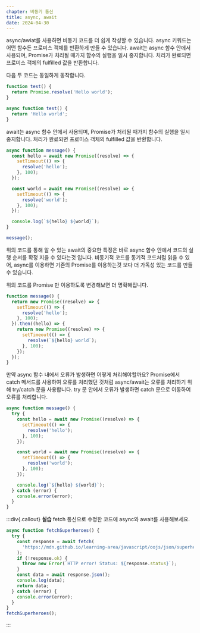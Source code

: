```yaml
---
chapter: 비동기 통신
title: async, await
date: 2024-04-30
---
```


async/awiat를 사용하면 비동기 코드를 더 쉽게 작성할 수 있습니다. async 키워드는 어떤 함수든 프로미스 객체를 반환하게 만들 수 있습니다. await는 async 함수 안에서 사용되며, Promise가 처리될 때가지 함수의 실행을 일시 중지합니다. 처리가 완료되면 프로미스 객체의 fulfilled 값을 반환합니다.

다음 두 코드는 동일하게 동작합니다.

```jsx
function test() {
  return Promise.resolve('Hello world');
}
```

```jsx
async function test() {
  return 'Hello world';
}
```

await는 async 함수 안에서 사용되며, Promise가 처리될 때가지 함수의 실행을 일시 중지합니다. 처리가 완료되면 프로미스 객체의 fulfilled 값을 반환합니다.

```jsx
async function message() {
  const hello = await new Promise((resolve) => {
    setTimeout(() => {
      resolve('hello');
    }, 100);
  });

  const world = await new Promise((resolve) => {
    setTimeout(() => {
      resolve('world');
    }, 100);
  });

  console.log(`${hello} ${world}`);
}

message();
```

위의 코드를 통해 알 수 있는 await의 중요한 특징은 바로 async 함수 안에서 코드의 실행 순서를 확정 지을 수 있다는것 입니다. 비동기적 코드를 동기적 코드처럼 읽을 수 있어, async를 이용하면 기존의 Promise를 이용하는것 보다 더 가독성 있는 코드를 만들 수 있습니다.

위의 코드를 Promise 만 이용하도록 변경해보면 더 명확해집니다.

```jsx
function message() {
  return new Promise((resolve) => {
    setTimeout(() => {
      resolve('hello');
    }, 100);
  }).then((hello) => {
    return new Promise((resolve) => {
      setTimeout(() => {
        resolve(`${hello} world`);
      }, 100);
    });
  });
}
```

만약 async 함수 내에서 오류가 발생하면 어떻게 처리해야할까요? Promise에서 catch 메서드를 사용하여 오류를 처리했던 것처럼 async/await는 오류를 처리하기 위해 try/catch 문을 사용합니다. try 문 안에서 오류가 발생하면 catch 문으로 이동하여 오류를 처리합니다.

```jsx
async function message() {
  try {
    const hello = await new Promise((resolve) => {
      setTimeout(() => {
        resolve('hello');
      }, 100);
    });

    const world = await new Promise((resolve) => {
      setTimeout(() => {
        resolve('world');
      }, 100);
    });

    console.log(`${hello} ${world}`);
  } catch (error) {
    console.error(error);
  }
}
```

:::div{.callout}
**실습**
fetch 통신으로 수정한 코드에 async와 await를 사용해보세요.

```jsx
async function fetchSuperheroes() {
  try {
    const response = await fetch(
      'https://mdn.github.io/learning-area/javascript/oojs/json/superheroes.json',
    );
    if (!response.ok) {
      throw new Error(`HTTP error! Status: ${response.status}`);
    }
    const data = await response.json();
    console.log(data);
    return data;
  } catch (error) {
    console.error(error);
  }
}
fetchSuperheroes();
```

:::
